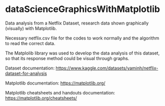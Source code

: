 # dataScienceGraphicsWithMatplotlib
Data analysis from a Netflix Dataset, research data shown graphically (visually) with Matplotlib.

Necessary netflix.csv file for the codes to work normally and the algorithm to read the correct data. 

The Matplolib library was used to develop the data analysis of this dataset, so that its response method could be visual through graphs.

Dataset documentation: https://www.kaggle.com/datasets/yaminh/netflix-dataset-for-analysis 

Matplotlib documentation: https://matplotlib.org/

Matplotlib cheatsheets and handouts documentation: https://matplotlib.org/cheatsheets/


